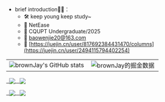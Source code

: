 

+ brief introduction👨‍🎓：
  +  🛠  keep young keep study~
  +  💼 NetEase
  +  🏫 CQUPT Undergraduate/2025
  +  📮  baowenjie20@163.com
  +  📖 [https://juejin.cn/user/817692384431470/columns](https://juejin.cn/user/2494115794402254)




<table border=0>
  <tr>
    <td><img src="https://github-readme-stats.vercel.app/api?username=BWJ177&show_icons=true&count_private=true&theme=vue-light&hide_border=true" alt="brownJay's GitHub stats" style="zoom:100%;" align="left"/></td>
    <td><img src="https://4sdvg7tqbv.us.aircode.run/juejin?uid=2494115794402254&hide_border=true" alt="brownJay的掘金数据" style="zoom:100%;" align="left"/></td>
  </tr>
</table>


<p>
  <a href="https://github.com/bwj177/localCache">
        <img align="center" src="https://github-readme-stats.vercel.app/api/pin/?username=bwj177&repo=localCache&theme=vue-light" />
  </a>
   <a href="https://github.com/bwj177/go_tools">
        <img align="center" src="https://github-readme-stats.vercel.app/api/pin/?username=bwj177&repo=go_tools&theme=vue-light" />
  </a>
</p>
<p>
   <a href="https://github.com/bwj177/kv-db-lab">
        <img align="center" src="https://github-readme-stats.vercel.app/api/pin/?username=bwj177&repo=kv-db-lab&theme=vue-light" />
  </a>
   <a href="https://github.com/bwj177/shortner">
        <img align="center" src="https://github-readme-stats.vercel.app/api/pin/?username=bwj177&repo=shortner&theme=vue-light" />
  </a>
</p>





